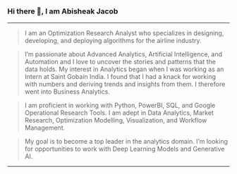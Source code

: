 ### Hi there 👋, I am Abisheak Jacob  

---

> I am an Optimization Research Analyst who specializes in designing, developing, and deploying algorithms for the airline industry.

> I’m passionate about Advanced Analytics, Artificial Intelligence, and Automation and I love to uncover the stories and patterns that the data holds. My interest in Analytics began when I was working as an Intern at Saint Gobain India. I found that I had a knack for working with numbers and deriving trends and insights from them. I therefore went into Business Analytics.

> I am proficient in working with Python, PowerBI, SQL, and Google Operational Research Tools. I am adept in Data Analytics, Market Research,  Optimization Modelling, Visualization, and Workflow Management.

> My goal is to become a top leader in the analytics domain. I’m looking for opportunities to work with Deep Learning Models and Generative AI. 

---

<!--
**AbisheakJacob/AbisheakJacob** is a ✨ _special_ ✨ repository because its `README.md` (this file) appears on your GitHub profile.

Here are some ideas to get you started:

- 🔭 I’m currently working on ...
- 🌱 I’m currently learning ...
- 👯 I’m looking to collaborate on ...
- 🤔 I’m looking for help with ...
- 💬 Ask me about ...
- 📫 How to reach me: ...
- 😄 Pronouns: ...
- ⚡ Fun fact: ...
-->
